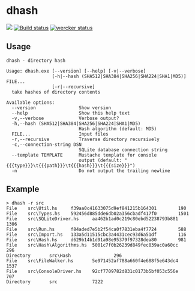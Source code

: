 # dhash

![](https://github.com/c000/dhash/workflows/build/badge.svg?branch=master)
[![Build status](https://ci.appveyor.com/api/projects/status/mqdnlfphuxcvwc7r/branch/master?svg=true)](https://ci.appveyor.com/project/c000/dhash/branch/master)
[![wercker status](https://app.wercker.com/status/ca38032abdc879e766172810b656e8ed/s/master "wercker status")](https://app.wercker.com/project/byKey/ca38032abdc879e766172810b656e8ed)

## Usage

```
dhash - directory hash

Usage: dhash.exe [--version] [--help] [-v|--verbose]
                 [-h|--hash (SHA512|SHA384|SHA256|SHA224|SHA1|MD5)] FILE...
                 [-r|--recursive]
  take hashes of directory contents

Available options:
  --version                Show version
  --help                   Show this help text
  -v,--verbose             Verbose output?
  -h,--hash (SHA512|SHA384|SHA256|SHA224|SHA1|MD5)
                           Hash algorithm (default: MD5)
  FILE...                  Input files
  -r,--recursive           Traverse directory recursively
  -c,--connection-string DSN
                           SQLite database connection string
  --template TEMPLATE      Mustache template for console
                           output (default: "{{{type}}}\t{{{path}}}\t{{{hash}}}\t{{{size}}}")
  -n                       Do not output the trailing newline
```

## Example

```
> dhash -r src
File    src\Util.hs     f39aa0c41633075d9ef841215b164301        190
File    src\Types.hs    592456d885dde6db02a356cbadf417f0        1501
File    src\SQLiteDriver.hs     aa462b1ad0c219c80ebd52238793b881        1306
File    src\Run.hs      f84aded7e5b2f54ca0f7831eba4f7724        588
File    src\Import.hs   133a5d11515cbc3a4431cec93d6a51df        116
File    src\Hash.hs     d629b14b1d91a98e95379f97328dea80        981
File    src\Hash\Algorithms.hs  5001c7f0b26239d849fec839ac0a60cc        296
Directory       src\Hash                296
File    src\FileWalker.hs       5e971452af788a660f4e688f5e643dc4        1537
File    src\ConsoleDriver.hs    92cf7709782d831c0173b5bf053c556e        707
Directory       src             7222
```
